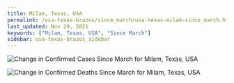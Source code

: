 ```yaml
---
title: Milam, Texas, USA
permalink: /usa-texas-brazos/since_march/usa-texas-milam-since_march.html
last_updated: Nov 29, 2021
keywords: ["Milam, Texas, USA", "Since March"]
sidebar: usa-texas-brazos_sidebar
---
```


![Change in Confirmed Cases Since March for Milam, Texas, USA](/covid_tracker/images/graphs/usa-texas-milam-delta_confirmed-since_march_graph.png)

![Change in Confirmed Deaths Since March for Milam, Texas, USA](/covid_tracker/images/graphs/usa-texas-milam-delta_deaths-since_march_graph.png)
